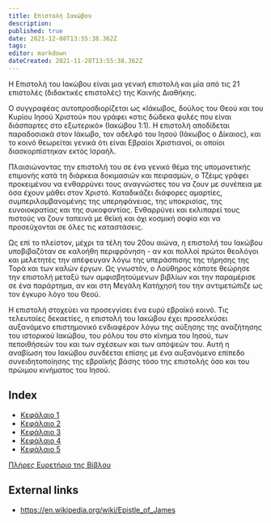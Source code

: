 ```yaml
---
title: Επιστολή Ιακώβου
description: 
published: true
date: 2021-12-08T13:55:38.362Z
tags: 
editor: markdown
dateCreated: 2021-11-28T13:55:38.362Z
---
```


Η Επιστολή του Ιακώβου είναι μια γενική επιστολή και μία από τις 21 επιστολές (διδακτικές επιστολές) της Καινής Διαθήκης.

Ο συγγραφέας αυτοπροσδιορίζεται ως «Ιάκωβος, δούλος του Θεού και του Κυρίου Ιησού Χριστού» που γράφει «στις δώδεκα φυλές που είναι διάσπαρτες στο εξωτερικό» (Ιακώβου 1:1). Η επιστολή αποδίδεται παραδοσιακά στον Ιάκωβο, τον αδελφό του Ιησού (Ιάκωβος ο Δίκαιος), και το κοινό θεωρείται γενικά ότι είναι Εβραίοι Χριστιανοί, οι οποίοι διασκορπίστηκαν εκτός Ισραήλ. 

Πλαισιώνοντας την επιστολή του σε ένα γενικό θέμα της υπομονετικής επιμονής κατά τη διάρκεια δοκιμασιών και πειρασμών, ο Τζέιμς γράφει προκειμένου να ενθαρρύνει τους αναγνώστες του να ζουν με συνέπεια με όσα έχουν μάθει στον Χριστό. Καταδικάζει διάφορες αμαρτίες, συμπεριλαμβανομένης της υπερηφάνειας, της υποκρισίας, της ευνοιοκρατίας και της συκοφαντίας. Ενθαρρύνει και εκλιπαρεί τους πιστούς να ζουν ταπεινά με θεϊκή και όχι κοσμική σοφία και να προσεύχονται σε όλες τις καταστάσεις.

Ως επί το πλείστον, μέχρι τα τέλη του 20ου αιώνα, η επιστολή του Ιακώβου υποβιβαζόταν σε καλοήθη περιφρόνηση - αν και πολλοί πρώτοι θεολόγοι και μελετητές την απέφευγαν λόγω της υπεράσπισης της τήρησης της Τορά και των καλών έργων. Ως γνωστόν, ο Λούθηρος κάποτε θεώρησε την επιστολή μεταξύ των αμφισβητούμενων βιβλίων και την παραμέρισε σε ένα παράρτημα, αν και στη Μεγάλη Κατήχησή του την αντιμετώπιζε ως τον έγκυρο λόγο του Θεού.

Η επιστολή στοχεύει να προσεγγίσει ένα ευρύ εβραϊκό κοινό. Τις τελευταίες δεκαετίες, η επιστολή του Ιακώβου έχει προσελκύσει αυξανόμενο επιστημονικό ενδιαφέρον λόγω της αύξησης της αναζήτησης του ιστορικού Ιακώβου, του ρόλου του στο κίνημα του Ιησού, των πεποιθήσεών του και των σχέσεων και των απόψεών του. Αυτή η αναβίωση του Ιακώβου συνδέεται επίσης με ένα αυξανόμενο επίπεδο συνειδητοποίησης της εβραϊκής βάσης τόσο της επιστολής όσο και του πρώιμου κινήματος του Ιησού.

## Index

- [Κεφάλαιο 1](/el/Bible/James/1)
- [Κεφάλαιο 2](/el/Bible/James/2)
- [Κεφάλαιο 3](/el/Bible/James/3)
- [Κεφάλαιο 4](/el/Bible/James/4)
- [Κεφάλαιο 5](/el/Bible/James/5)



[Πλήρες Ευρετήριο της Βίβλου](/el/index/bible)


## External links

- https://en.wikipedia.org/wiki/Epistle_of_James